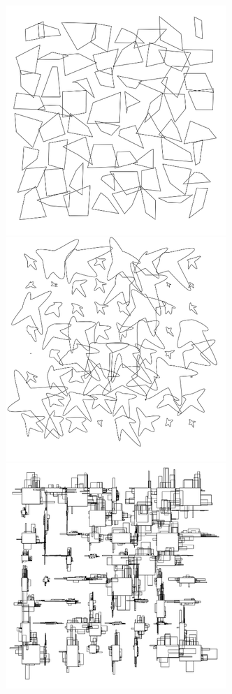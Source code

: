 ![#1](https://github.com/dardoria/vsekiden/blob/master/img/1.png)
![#2](https://github.com/dardoria/vsekiden/blob/master/img/2.png)
![#3](https://github.com/dardoria/vsekiden/blob/master/img/3.png)
